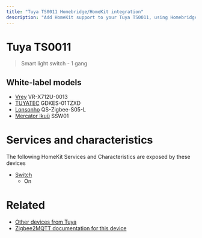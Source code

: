 ```yaml
---
title: "Tuya TS0011 Homebridge/HomeKit integration"
description: "Add HomeKit support to your Tuya TS0011, using Homebridge, Zigbee2MQTT and homebridge-z2m."
---
```

<!---
This file has been GENERATED using src/docgen/docgen.ts
DO NOT EDIT THIS FILE MANUALLY!
-->
# Tuya TS0011
> Smart light switch - 1 gang


## White-label models
* [Vrey](../index.md#vrey) VR-X712U-0013
* [TUYATEC](../index.md#tuyatec) GDKES-01TZXD
* [Lonsonho](../index.md#lonsonho) QS-Zigbee-S05-L
* [Mercator Ikuü](../index.md#mercator_ikuu) SSW01

# Services and characteristics
The following HomeKit Services and Characteristics are exposed by
these devices

* [Switch](../../switch.md)
  * On


# Related
* [Other devices from Tuya](../index.md#tuya)
* [Zigbee2MQTT documentation for this device](https://www.zigbee2mqtt.io/devices/TS0011.html)